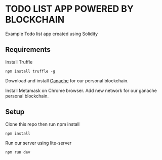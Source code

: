 # TODO LIST APP POWERED BY BLOCKCHAIN

Example Todo list app created using Solidity

## Requirements

Install Truffle

```
npm install truffle -g
```

Download and install [Ganache](https://www.trufflesuite.com/ganache) for our personal blockchain.

Install Metamask on Chrome browser. Add new network for our ganache personal blockchain.

## Setup

Clone this repo then run npm install

```
npm install
```


Run our server using lite-server

```
npm run dev
```
